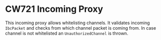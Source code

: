# CW721 Incoming Proxy

This incoming proxy allows whitelisting channels. It validates incoming `IbcPacket` and checks from which channel packet is coming from.
In case channel is not whitelisted an `UnauthorizedChannel` is thrown.